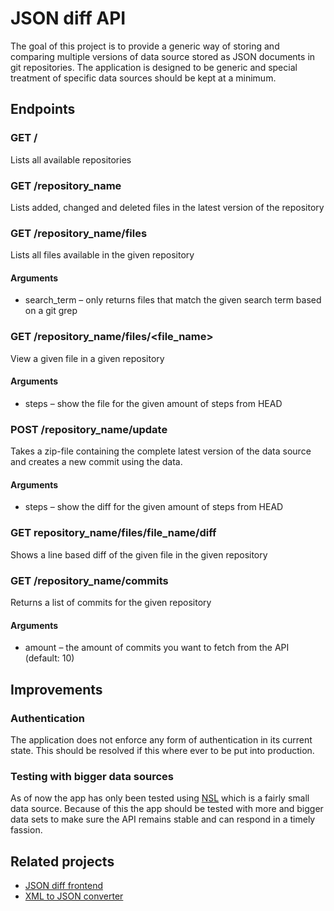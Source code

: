# JSON diff API
The goal of this project is to provide a generic way of storing and comparing multiple versions of data source stored as JSON documents in git repositories. The application is designed to be generic and special treatment of specific data sources should be kept at a minimum.


## Endpoints
### GET /
Lists all available repositories

### GET /repository_name
 Lists added, changed and deleted files in the latest version of the repository
 
### GET /repository_name/files
Lists all files available in the given repository 
#### Arguments
*	search_term – only returns files that match the given search term based on a git grep

### GET /repository_name/files/<file_name>
View a given file in a given repository 
#### Arguments
*	steps – show the file for the given amount of steps from HEAD

### POST /repository_name/update
Takes a zip-file containing the complete latest version of the data source and creates a new commit using the data.
#### Arguments
*	steps – show the diff for the given amount of steps from HEAD

### GET repository_name/files/file_name/diff
Shows a line based diff of the given file in the given repository

### GET /repository_name/commits
Returns a list of commits for the given repository
#### Arguments
*	amount – the amount of commits you want to fetch from the API (default: 10)

## Improvements
### Authentication
The application does not enforce any form of authentication in its current state. This should be resolved if this where ever to be put into production.
### Testing with bigger data sources
As of now the app has only been tested using [NSL](http://nsl.mpa.se/) which is a fairly small data source. Because of this the app should be tested with more and bigger data sets to make sure the API remains stable and can respond in a timely fassion. 

## Related projects
* [JSON diff frontend](https://github.com/c0d3m0nkey/json-diff-frontend)
* [XML to JSON converter](https://github.com/c0d3m0nkey/xml-to-json-converter)
